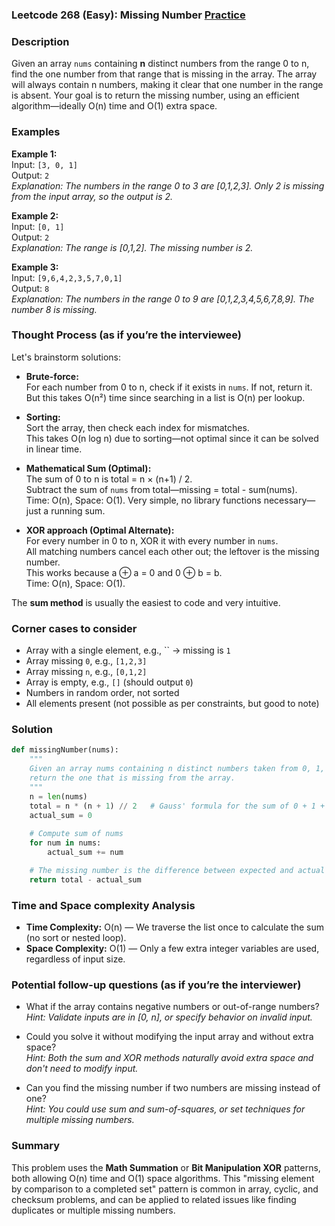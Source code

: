 ### Leetcode 268 (Easy): Missing Number [Practice](https://leetcode.com/problems/missing-number)

### Description  
Given an array `nums` containing **n** distinct numbers from the range 0 to n, find the one number from that range that is missing in the array. The array will always contain n numbers, making it clear that one number in the range is absent. Your goal is to return the missing number, using an efficient algorithm—ideally O(n) time and O(1) extra space.

### Examples  

**Example 1:**  
Input: `[3, 0, 1]`  
Output: `2`  
*Explanation: The numbers in the range 0 to 3 are [0,1,2,3]. Only 2 is missing from the input array, so the output is 2.*

**Example 2:**  
Input: `[0, 1]`  
Output: `2`  
*Explanation: The range is [0,1,2]. The missing number is 2.*

**Example 3:**  
Input: `[9,6,4,2,3,5,7,0,1]`  
Output: `8`  
*Explanation: The numbers in the range 0 to 9 are [0,1,2,3,4,5,6,7,8,9]. The number 8 is missing.*

### Thought Process (as if you’re the interviewee)  

Let's brainstorm solutions:

- **Brute-force:**  
  For each number from 0 to n, check if it exists in `nums`. If not, return it.  
  But this takes O(n²) time since searching in a list is O(n) per lookup.

- **Sorting:**  
  Sort the array, then check each index for mismatches.  
  This takes O(n log n) due to sorting—not optimal since it can be solved in linear time.

- **Mathematical Sum (Optimal):**  
  The sum of 0 to n is total = n × (n+1) / 2.  
  Subtract the sum of `nums` from total—missing = total - sum(nums).  
  Time: O(n), Space: O(1). Very simple, no library functions necessary—just a running sum.

- **XOR approach (Optimal Alternate):**  
  For every number in 0 to n, XOR it with every number in `nums`.  
  All matching numbers cancel each other out; the leftover is the missing number.  
  This works because a ⊕ a = 0 and 0 ⊕ b = b.  
  Time: O(n), Space: O(1).

The **sum method** is usually the easiest to code and very intuitive.

### Corner cases to consider  
- Array with a single element, e.g., `` → missing is `1`  
- Array missing `0`, e.g., `[1,2,3]`  
- Array missing `n`, e.g., `[0,1,2]`  
- Array is empty, e.g., `[]` (should output `0`)  
- Numbers in random order, not sorted  
- All elements present (not possible as per constraints, but good to note)

### Solution

```python
def missingNumber(nums):
    """
    Given an array nums containing n distinct numbers taken from 0, 1, 2, ..., n,
    return the one that is missing from the array.
    """
    n = len(nums)
    total = n * (n + 1) // 2   # Gauss' formula for the sum of 0 + 1 + ... + n
    actual_sum = 0
    
    # Compute sum of nums
    for num in nums:
        actual_sum += num

    # The missing number is the difference between expected and actual sum
    return total - actual_sum
```

### Time and Space complexity Analysis  

- **Time Complexity:** O(n) — We traverse the list once to calculate the sum (no sort or nested loop).
- **Space Complexity:** O(1) — Only a few extra integer variables are used, regardless of input size.

### Potential follow-up questions (as if you’re the interviewer)  

- What if the array contains negative numbers or out-of-range numbers?  
  *Hint: Validate inputs are in [0, n], or specify behavior on invalid input.*

- Could you solve it without modifying the input array and without extra space?  
  *Hint: Both the sum and XOR methods naturally avoid extra space and don't need to modify input.*

- Can you find the missing number if two numbers are missing instead of one?  
  *Hint: You could use sum and sum-of-squares, or set techniques for multiple missing numbers.*

### Summary  
This problem uses the **Math Summation** or **Bit Manipulation XOR** patterns, both allowing O(n) time and O(1) space algorithms. This "missing element by comparison to a completed set" pattern is common in array, cyclic, and checksum problems, and can be applied to related issues like finding duplicates or multiple missing numbers.